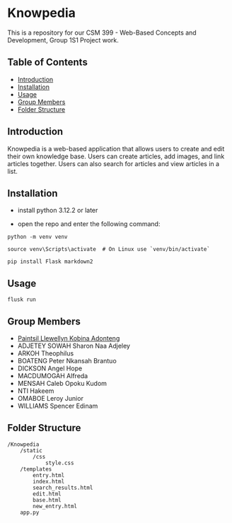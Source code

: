 # Knowpedia

This is a repository for our CSM 399 - Web-Based Concepts and Development, Group 1S1 Project work.

## Table of Contents

- [Introduction](#introduction)
- [Installation](#installation)
- [Usage](#usage)
- [Group Members](#group-members)
- [Folder Structure](#folder-structure)

## Introduction

Knowpedia is a web-based application that allows users to create and edit their own knowledge base. Users can create articles, add images, and link articles together. Users can also search for articles and view articles in a list.

## Installation

- install python 3.12.2 or later

- open the repo and enter the following command:

```
python -m venv venv

source venv\Scripts\activate  # On Linux use `venv/bin/activate`

pip install Flask markdown2
```

## Usage

```
flusk run
```

## Group Members

- [Paintsil Llewellyn Kobina Adonteng](https://github.com/Llewellyn500)
- ADJETEY SOWAH Sharon Naa Adjeley
- ARKOH Theophilus
- BOATENG Peter Nkansah Brantuo
- DICKSON Angel Hope
- MACDUMOGAH Alfreda
- MENSAH Caleb Opoku Kudom
- NTI Hakeem
- OMABOE Leroy Junior
- WILLIAMS Spencer Edinam

## Folder Structure

```
/Knowpedia
    /static
        /css
            style.css
    /templates
        entry.html
        index.html
        search_results.html
        edit.html
        base.html
        new_entry.html
    app.py
```
